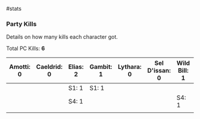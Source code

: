 #stats 
### Party Kills

Details on how many kills each character got.

Total PC Kills:  **6**

| Amotti: 0 | Caeldrid: 0 | Elias: 2 | Gambit: 1  | Lythara: 0 | Sel D'issan: 0 | Wild Bill: 1 | NPCs: 1 |
| --------- | ----------- | -------- | ---------- | ---------- | -------------- | ------------ | ------- |
|           |             | S1: 1    | S1: 1      |            |                |			   |         |
|           |             | S4: 1    |            |            |                | S4: 1        | S4: 1   |
|           |             |          |            |            |                |			   |         |